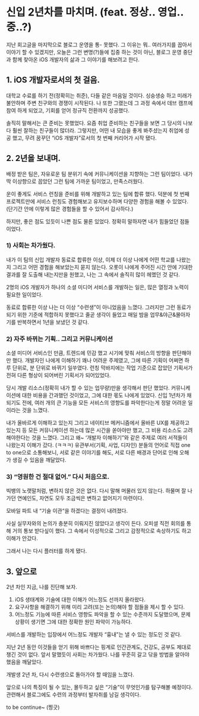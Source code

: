 # 신입 2년차를 마치며. (feat. 정상.. 영업..중..?)
지난 회고글을 마지막으로 블로그 운영을 통- 못했다.
그 이유는 뭐.. 여러가지를 꼽아서 이야기 할 수 있겠지만,
오늘은 그런 변명(?)들에 집중 하는 것이 아닌, 블로그 운영 중단과 함께 찾아온 iOS 개발자의 삶과 그 이야기를 해보려고 한다.



## 1. iOS 개발자로서의 첫 걸음.  


대학교 수료를 하기 전(정확히는 취준), 다들 같은 마음일 것이다.
싱숭생숭 하고 미래가 불안하며 주변 친구와의 경쟁이 시작된다.
나 또한 그랬는데 그 과정 속에서 데브 캠프에 참여 하게 되었고, 기회를 얻어 정규직 전환까지 성공했다.

솔직히 말해서는 큰 준비는 못했었다.
요즘 취업 준비하는 친구들을 보면 그 당시의 나보다 훨씬 잘하는 친구들이 많더라.
그렇지만, 어떤 내 모습을 좋게 봐주셨는지 취업에 성공 했고, 무려 꿈꾸던 “iOS 개발자”로서의 첫 번째 커리어가 시작 됐다.



## 2. 2년을 보내며.

배정 받은 팀은, 자유로운 팀 분위기 속에 커뮤니케이션을 지향하는 그런 팀이었다. 내가 딱 이상향으로 꼽았던 그런 팀에 가까운 팀이었고, 만족스러웠다.

운이 좋게도 서비스 런칭을 준비를 위해 개발하고 있는 팀에 합류 했다.
덕분에 첫 번째 프로젝트만에 서비스 런칭도 경험해보고 유지보수하며 다양한 경험을 해볼 수 있었다.
(단기간 안에 이렇게 많은 경험들을 할 수 있어서 감사하다.)

하지만, 좋은 점도 있듯이 나쁜 점도 물론 있었다. 정확히 말하자면 내가 힘들었던 점들이었다.


### 1) 사회는 차가웠다.

내가 이 팀의 신입 개발자 동료로 합류한 이상, 이제 더 이상 나에게 어떤 학교를 나왔는지 그리고 어떤 경험을 해보았는지 묻지 않는다.
오롯이 나에게 주어진 시간 안에 기대한 결과를 잘 도출해 내는지만을 원했고, 나는 그 속에서 솔직히 많이 헤멨던 것 같다.

2명의 iOS 개발자가 하나의 소셜 미디어 서비스를 개발하는 일은, 많은 열정과 노력이 필요한 일이었다.

동료로 합류한 이상 나는 더 이상 “수련생”이 아니었음을 느꼈다.
그러지만 그런 동료가 되기 위한 기준에 적합하지 못했다고 줄곧 생각이 들었고 매일 밤을 업무&야근&몰아자기를 반복하면서 1년을 보냈던 것 같다.


### 2) 자주 바뀌는 기획.. 그리고 커뮤니케이션

소셜 미디어 서비스인 만큼, 트렌드에 민감 했고 시기에 맞춰 서비스의 방향을 판단해야만 했다. 개발자인 나에게 이해하기 꽤나 어려운 주제였고, 그에 따른 기획이 어쩌면 하루 단위로, 분 단위로 바뀌기 일쑤였다. 런칭 막바지에는 작업 기준으로 잡았던 기획서가  전혀 다른 형상이 되어버린 기획서가 되어있었다.

당시 개발 리소스(정확히 내가 할 수 있는 업무량)만을 생각해서 판단 했었다. 커뮤니케이션에 대한 비용을 간과했던 것이었고,  그에 대한 몫도 나에게 있었다. 신입 1년차가 채 되기도 전에, 여러 개의 큰 기능을 모든 서비스의 영향도를 파악한다는게 정말 어려운 일이라는 것을 느꼈다.

내가 올바르게 이해하고 있는지 그리고 네이티브 메커니즘에서 올바른 UX를 제공하고 있는지 등 모든 커뮤니케이션 하는데 많은 시간을 쏟아야만 했고, 그 비용 리소스도 고려해야한다는 것을 느꼈다.
그리고 왜~ ‘개발자 이해하기”와 같은 주제로 여러 서적들이 나왔는지 이해가 갔다. (ㅋㅋㅋ)
유관부서(기획, 사업, 디자인) 분들의 언어로 직접 one to one으로 소통해보니, 서로 같은 이야기를 해도, 서로 다른 배경과 단어로 인해 오해가 생길 수 있음을 깨달았다.



### 3) “영원한 건 절대 없어.” 다시 처음으로.

빅뱅의 노랫말처럼, 변하지 않은 것은 없다.
다시 말해 머물러 있지 않는다. 하물며 잘 나가던 연예인도, 자연도 모두 조금씩은 변하고 없어지기 마련이다.

모바일 파트 내 “기술 이관“을 하겠다는 결정이 내려졌다.

사실 실무자와의 논의가 충분히 이뤄지진 않았다고 생각이 든다. 오피셜 직전 회의를 통해 거의 통보 받다싶이 했다. 그 속에서 이성적으로 그리고 감정적으로 속상하기도 하고 이해가 안갔다.

그래서 나는 다시 플러터를 하게 됐다.




## 3. 앞으로

2년 차인 지금,
나를 진단해 보자.
1. iOS 생태계와 기술에 대한 이해가 어느정도 선까지 올라왔다.
2. 요구사항을 해결하기 위해 미리 고려(또는 논의)해야 할 점들을 제시 할 수 있다.
3. 어느정도 기능에 따른 서비스 영향도 파악을 할 수 있는 수준까지 도달했으며, 문제 상황이 생기면 그에 대한 정확한 원인 파악이 가능하다.

서비스를 개발하는 입장에서 어느정도 개발자 “흉내”는 낼 수 있는 정도인 것 같다.

지난 2년 동안 이것들을 얻기 위해 바쁘다는 핑계로 인간관계도, 건강도, 공부도 제대로 챙긴 것이 없다. 앞서 말했듯이 사회는 차가웠다. 나를 꾸준히 갈고 닦을 방법을 알아야 했음을 깨달았다.

개발생 2년 차,
다시 수련생으로 돌아가야 할 때임을 느꼈다.

앞으로 나의 특징이 될 수 있는, 몰두하고 싶은 “기술”이 무엇인가를 탐구해볼 예정이다.
관련해서 블로그에도 수련의 과정부터 발자취를 남길 생각이다.

to be continue~ (찡긋)




